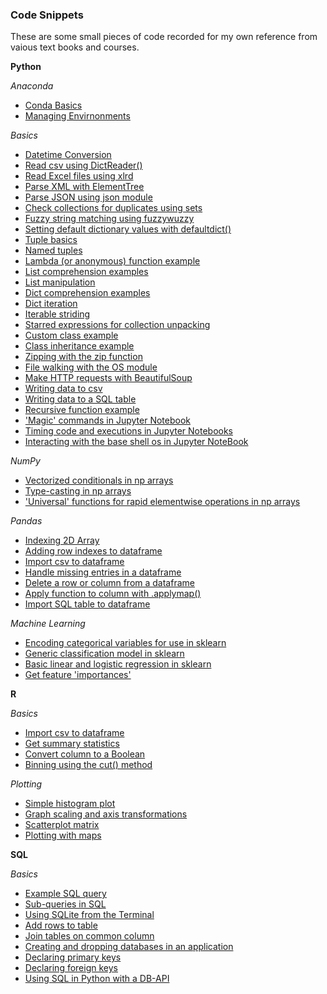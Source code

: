 ### Code Snippets
These are some small pieces of code recorded for my own reference from vaious text books and courses.

**Python**

_Anaconda_
 * [Conda Basics](https://github.com/tttgm/code-snippets/blob/master/Anaconda/conda_basics.py)
 * [Managing Envirnonments](https://github.com/tttgm/code-snippets/blob/master/Anaconda/managing_environments.py)

_Basics_
 * [Datetime Conversion](https://github.com/tttgm/code-snippets/blob/master/python-basics/datetime_conversion.py)
 * [Read csv using DictReader()](https://github.com/tttgm/code-snippets/blob/master/python-basics/read_csv_to_dict.py)
 * [Read Excel files using xlrd](https://github.com/tttgm/code-snippets/blob/master/python-basics/read_excel_with_xlrd.py)
 * [Parse XML with ElementTree](https://github.com/tttgm/code-snippets/blob/master/python-basics/read_xml_with_elementtree.py)
 * [Parse JSON using json module](https://github.com/tttgm/code-snippets/blob/master/python-basics/read_json.py)
 * [Check collections for duplicates using sets](https://github.com/tttgm/code-snippets/blob/master/python-basics/checking_for_duplicates.py)
 * [Fuzzy string matching using fuzzywuzzy](https://github.com/tttgm/code-snippets/blob/master/python-basics/fuzzy_matching.py)
 * [Setting default dictionary values with defaultdict()](https://github.com/tttgm/code-snippets/blob/master/python-basics/default_dicts.py)
 * [Tuple basics](https://github.com/tttgm/code-snippets/blob/master/python-basics/tuple_basics.py)
 * [Named tuples](https://github.com/tttgm/code-snippets/blob/master/python-basics/named_tuples.py)
 * [Lambda (or anonymous) function example](https://github.com/tttgm/code-snippets/blob/master/python-basics/lambda_functions.py)
 * [List comprehension examples](https://github.com/tttgm/code-snippets/blob/master/python-basics/list_comprehensions.py)
 * [List manipulation](https://github.com/tttgm/code-snippets/blob/master/python-basics/list_manipulation.py)
 * [Dict comprehension examples](https://github.com/tttgm/code-snippets/blob/master/python-basics/dict_comprehension.py)
 * [Dict iteration](https://github.com/tttgm/code-snippets/blob/master/python-basics/dict_iteration.py)
 * [Iterable striding](https://github.com/tttgm/code-snippets/blob/master/python-basics/iterable_striding.py)
 * [Starred expressions for collection unpacking](https://github.com/tttgm/code-snippets/blob/master/python-basics/starred_expressions.py)
 * [Custom class example](https://github.com/tttgm/code-snippets/blob/master/python-basics/custom_class_example.py)
 * [Class inheritance example](https://github.com/tttgm/code-snippets/blob/master/python-basics/class_inheritance_example.py)
 * [Zipping with the zip function](https://github.com/tttgm/code-snippets/blob/master/python-basics/zip_function.py)
 * [File walking with the OS module](https://github.com/tttgm/code-snippets/blob/master/python-basics/file_walking_os_module.py)
 * [Make HTTP requests with BeautifulSoup](https://github.com/tttgm/code-snippets/blob/master/python-basics/http_requests_with_beautifulsoup.py)
 * [Writing data to csv](https://github.com/tttgm/code-snippets/blob/master/python-basics/writing_data_to_csv.py)
 * [Writing data to a SQL table](https://github.com/tttgm/code-snippets/blob/master/python-basics/writing_data_to_sql.py)
 * [Recursive function example](https://github.com/tttgm/code-snippets/blob/master/python-basics/recursive_function_example.py)
 * ['Magic' commands in Jupyter Notebook](https://github.com/tttgm/code-snippets/blob/master/python-basics/jupyter_magic_commands.py)
 * [Timing code and executions in Jupyter Notebooks](https://github.com/tttgm/code-snippets/blob/master/python-basics/timing_code.py)
 * [Interacting with the base shell os in Jupyter NoteBook](https://github.com/tttgm/code-snippets/blob/master/python-basics/interacting_with_os.py)
 
_NumPy_
 * [Vectorized conditionals in np arrays](https://github.com/tttgm/code-snippets/blob/master/python-basics/conditionals_numpy.py)
 * [Type-casting in np arrays](https://github.com/tttgm/code-snippets/blob/master/python-basics/type_casting_in_numpy.py)
 * ['Universal' functions for rapid elementwise operations in np arrays](https://github.com/tttgm/code-snippets/blob/master/python-basics/universal_funcs_numpy.py)

_Pandas_
 * [Indexing 2D Array](https://github.com/tttgm/code-snippets/blob/master/pandas/indexing_pandas_array.py)
 * [Adding row indexes to dataframe](https://github.com/tttgm/code-snippets/blob/master/pandas/adding_row_indexes.py)
 * [Import csv to dataframe](https://github.com/tttgm/code-snippets/blob/master/pandas/csv_to_dataframe.py)
 * [Handle missing entries in a dataframe](https://github.com/tttgm/code-snippets/blob/master/pandas/handle_missing_entries.py)
 * [Delete a row or column from a dataframe](https://github.com/tttgm/code-snippets/blob/master/pandas/del_row_or_column.py)
 * [Apply function to column with .applymap()](https://github.com/tttgm/code-snippets/blob/master/pandas/apply_func_with_applymap.py)
 * [Import SQL table to dataframe](https://github.com/tttgm/code-snippets/blob/master/pandas/sql-table_to_dataframe.py)

_Machine Learning_
 * [Encoding categorical variables for use in sklearn](https://github.com/tttgm/code-snippets/blob/master/machine-learning/encode_variables.py)
 * [Generic classification model in sklearn](https://github.com/tttgm/code-snippets/blob/master/machine-learning/generic_classification_func_sklearn.py)
 * [Basic linear and logistic regression in sklearn](https://github.com/tttgm/code-snippets/blob/master/machine-learning/linear_logistic_regression.py)
 * [Get feature 'importances'](https://github.com/tttgm/code-snippets/blob/master/machine-learning/get_feature_importances.py)

**R**

_Basics_
 * [Import csv to dataframe](https://github.com/tttgm/code-snippets/blob/master/R-basics/read_csv_r.py)
 * [Get summary statistics](https://github.com/tttgm/code-snippets/blob/master/R-basics/get_summary_stats.py)
 * [Convert column to a Boolean](https://github.com/tttgm/code-snippets/blob/master/R-basics/convert_col_to_boolean.py)
 * [Binning using the cut() method](https://github.com/tttgm/code-snippets/blob/master/R-basics/create_bins_with_cut.py)

_Plotting_
 * [Simple histogram plot](https://github.com/tttgm/code-snippets/blob/master/R-basics/basic_histogram.py)
 * [Graph scaling and axis transformations](https://github.com/tttgm/code-snippets/blob/master/R-basics/graph_scaling_r.py)
 * [Scatterplot matrix](https://github.com/tttgm/code-snippets/blob/master/R-basics/scatterplot_matrix.py)
 * [Plotting with maps](https://github.com/tttgm/code-snippets/blob/master/R-basics/plotting_with_maps.py)

**SQL**

_Basics_
 * [Example SQL query](https://github.com/tttgm/code-snippets/blob/master/SQL/example_sql_query.py)
 * [Sub-queries in SQL](https://github.com/tttgm/code-snippets/blob/master/SQL/subquery_sql_example.py)
 * [Using SQLite from the Terminal](https://github.com/tttgm/code-snippets/blob/master/SQL/sqlite_in_terminal.py)
 * [Add rows to table](https://github.com/tttgm/code-snippets/blob/master/SQL/add_rows_to_table_sql.py)
 * [Join tables on common column](https://github.com/tttgm/code-snippets/blob/master/SQL/join_tables_sql.py)
 * [Creating and dropping databases in an application](https://github.com/tttgm/code-snippets/blob/master/SQL/creating_and_dropping_databases.py)
 * [Declaring primary keys](https://github.com/tttgm/code-snippets/blob/master/SQL/declaring_primary_keys.py)
 * [Declaring foreign keys](https://github.com/tttgm/code-snippets/blob/master/SQL/declaring_relationships_between_tables.py)
 * [Using SQL in Python with a DB-API](https://github.com/tttgm/code-snippets/blob/master/SQL/using_database_APIs.py)
